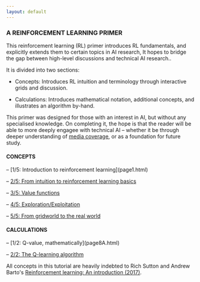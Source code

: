 ```yaml
---
layout: default
---
```


<h3> A REINFORCEMENT LEARNING PRIMER </h3>
<p>This reinforcement learning (RL) primer introduces RL fundamentals, and explicitly extends them to certain topics in AI research, It hopes to bridge the gap between high-level discussions and technical AI research..</p>

<p>It is divided into two sections:</p> 
	<ul><li>Concepts: Introduces RL intuition and terminology through interactive grids and discussion.</li></ul>
	<ul><li>Calculations: Introduces mathematical notation, additional concepts, and illustrates an algorithm by-hand.</li></ul>
<p>

<p>This primer was designed for those with an interest in AI, but without any specialised knowledge. On completing it, the hope is that the reader will be able to more deeply engagee with technical AI  – whether it be through deeper understanding of <a href = "https://www.nytimes.com/2019/05/30/science/deep-mind-artificial-intelligence.html">media coverage</a>, or as a foundation for future study.</p>

<h4>CONCEPTS</h4> 
– [1/5: Introduction to reinforcement learning](page1.html)

– [2/5: From intuition to reinforcement learning basics](new_page2.html)

– [3/5: Value functions](new_page3.html)

– [4/5: Exploration/Exploitation](new_page4.html)

– [5/5: From gridworld to the real world ](new_page5.html)

<h4>CALCULATIONS</h4> 
– [1/2: Q-value, mathematically](page8A.html)

– [2/2: The Q-learning algorithm](page7.html)


All concepts in this tutorial are heavily indebted to Rich Sutton and Andrew Barto's [Reinforcement learning: An introduction (2017)](http://incompleteideas.net/book/bookdraft2017nov5.pdf). 
